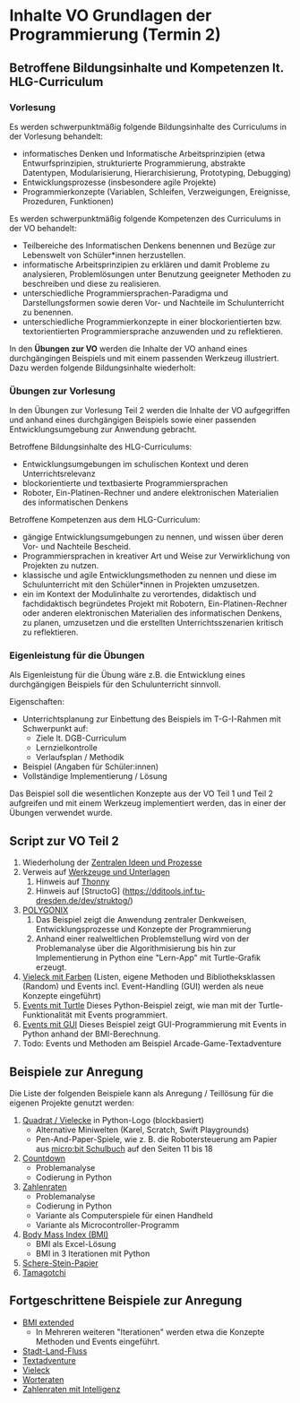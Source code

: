 # Inhalte VO Grundlagen der Programmierung (Termin 2)

## Betroffene Bildungsinhalte und Kompetenzen lt. HLG-Curriculum

### Vorlesung
Es werden schwerpunktmäßig folgende Bildungsinhalte des Curriculums in der Vorlesung behandelt:

* informatisches Denken und Informatische Arbeitsprinzipien (etwa Entwurfsprinzipien, strukturierte Programmierung, abstrakte Datentypen, Modularisierung, Hierarchisierung, Prototyping, Debugging)
* Entwicklungsprozesse (insbesondere agile Projekte)
* Programmierkonzepte (Variablen, Schleifen, Verzweigungen, Ereignisse, Prozeduren, Funktionen)

Es werden schwerpunktmäßig folgende Kompetenzen des Curriculums in der VO behandelt: 

* Teilbereiche des Informatischen Denkens benennen und Bezüge zur Lebenswelt von Schüler*innen herzustellen.
* informatische Arbeitsprinzipien zu erklären und damit Probleme zu analysieren, Problemlösungen unter Benutzung geeigneter Methoden zu beschreiben und diese zu realisieren.
* unterschiedliche Programmiersprachen-Paradigma und Darstellungsformen sowie deren Vor- und Nachteile im Schulunterricht zu benennen.
* unterschiedliche Programmierkonzepte in einer blockorientierten bzw. textorientierten Programmiersprache anzuwenden und zu reflektieren.
  
In den **Übungen zur VO** werden die Inhalte der VO anhand eines durchgängingen Beispiels und mit einem passenden Werkzeug illustriert. Dazu werden folgende Bildungsinhalte wiederholt: 

### Übungen zur Vorlesung
In den Übungen zur Vorlesung Teil 2 werden die Inhalte der VO aufgegriffen und anhand eines durchgängigen Beispiels sowie einer passenden Entwicklungsumgebung zur Anwendung gebracht.

Betroffene Bildungsinhalte des HLG-Curriculums:

* Entwicklungsumgebungen im schulischen Kontext und deren Unterrichtsrelevanz
* blockorientierte und textbasierte Programmiersprachen
* Roboter, Ein-Platinen-Rechner und andere elektronischen Materialien des informatischen Denkens

Betroffene Kompetenzen aus dem HLG-Curriculum:

* gängige Entwicklungsumgebungen zu nennen, und wissen über deren Vor- und Nachteile Bescheid.
* Programmiersprachen in kreativer Art und Weise zur Verwirklichung von Projekten zu nutzen.
* klassische und agile Entwicklungsmethoden zu nennen und diese im Schulunterricht mit den Schüler*innen in Projekten umzusetzen.
* ein im Kontext der Modulinhalte zu verortendes, didaktisch und fachdidaktisch begründetes Projekt mit Robotern, Ein-Platinen-Rechner oder anderen elektronischen Materialien des informatischen Denkens, zu planen, umzusetzen und die erstellten Unterrichtsszenarien kritisch zu reflektieren.

### Eigenleistung für die Übungen
Als Eigenleistung für die Übung wäre z.B. die Entwicklung eines durchgängigen Beispiels für den Schulunterricht sinnvoll. 

Eigenschaften:

* Unterrichtsplanung zur Einbettung des Beispiels im T-G-I-Rahmen mit Schwerpunkt auf:
  * Ziele lt. DGB-Curriculum
  * Lernzielkontrolle
  * Verlaufsplan / Methodik
* Beispiel (Angaben für Schüler:innen)
* Vollständige Implementierung / Lösung

Das Beispiel soll die wesentlichen Konzepte aus der VO Teil 1 und Teil 2 aufgreifen und mit einem Werkzeug implementiert werden, das in einer der Übungen verwendet wurde.

## Script zur VO Teil 2
1. Wiederholung der [Zentralen Ideen und Prozesse](../Didaktik/Zentrale-Ideen.md)
2. Verweis auf [Werkzeuge und Unterlagen](../Didaktik/Werkzeuge.md)
   1. Hinweis auf [Thonny](https://thonny.org)
   2. Hinweis auf [StructoG] (https://dditools.inf.tu-dresden.de/dev/struktog/)
3. [POLYGONIX](../VO-Teil-1/GrundkonzepteProgrammierung/Polygonix/README.md) 
   1. Das Beispiel zeigt die Anwendung zentraler Denkweisen, Entwicklungsprozesse und Konzepte der Programmierung
   2. Anhand einer realweltlichen Problemstellung wird von der Problemanalyse über die Algorithmisierung bis hin zur Implementierung in Python eine "Lern-App" mit Turtle-Grafik erzeugt.
4. [Vieleck mit Farben](../VO-Teil-2/TurtleBeispiele/) (Listen, eigene Methoden und Bibliotheksklassen (Random) und Events incl. Event-Handling (GUI) werden als neue Konzepte eingeführt)
5. [Events mit Turtle](../VO-Teil-2/TurtleBeispiele/eventsMitTurtle.py) Dieses Python-Beispiel zeigt, wie man mit der Turtle-Funktionalität mit Events programmiert.
6. [Events mit GUI](../VO-Teil-2/BMI/BmiV7.py) Dieses Beispiel zeigt GUI-Programmierung mit Events in Python anhand der BMI-Berechnung.
7. Todo: Events und Methoden am Beispiel Arcade-Game-Textadventure

## Beispiele zur Anregung
Die Liste der folgenden Beispiele kann als Anregung / Teillösung für die eigenen Projekte genutzt werden:

1. [Quadrat / Vielecke](../VO-Teil-1/GrundkonzepteProgrammierung/TurtleBeispiele/) in Python-Logo (blockbasiert)
   - Alternative Miniwelten (Karel, Scratch, Swift Playgrounds)
   - Pen-And-Paper-Spiele, wie z. B. die Robotersteuerung am Papier aus [micro:bit Schulbuch](https://microbit.eeducation.at/wiki/Hauptseite) auf den Seiten 11 bis 18
2. [Countdown](../VO-Teil-1/GrundkonzepteProgrammierung/Countdown/)
   - Problemanalyse
   - Codierung in Python
3. [Zahlenraten](../VO-Teil-1/GrundkonzepteProgrammierung/Zahlenraten/README.md)
   - Problemanalyse
   - Codierung in Python
   - Variante als Computerspiele für einen Handheld
   - Variante als Microcontroller-Programm
4. [Body Mass Index (BMI)](../VO-Teil-1/GrundkonzepteProgrammierung/BMI/README.md)
   - BMI als Excel-Lösung
   - BMI in 3 Iterationen mit Python
5. [Schere-Stein-Papier](../VO-Teil-1/GrundkonzepteProgrammierung/SchereSteinPapier/README.md)
6. [Tamagotchi](../VO-Teil-1/GrundkonzepteProgrammierung/Tamagotchi/README.md)

## Fortgeschrittene Beispiele zur Anregung
* [BMI extended](./BMI/)
  * In Mehreren weiteren "Iterationen" werden etwa die Konzepte Methoden und Events eingeführt.
* [Stadt-Land-Fluss](./StadtLandFluss/)
* [Textadventure](./Textadventure/)
* [Vieleck](./TurtleBeispiele/)
* [Worteraten](./Worteraten/)
* [Zahlenraten mit Intelligenz](./ZahlenratenKI/)